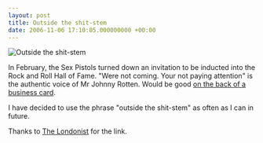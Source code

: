 ```yaml
---
layout: post
title: Outside the shit-stem
date: 2006-11-06 17:10:05.000000000 +00:00
---
```

<img src="http://static.flickr.com/40/112893690_c182e75f54_d.jpg" alt="Outside the shit-stem" />

In February, the Sex Pistols turned down an invitation to be inducted into the Rock and Roll Hall of Fame. "Were not coming. Your not paying attention" is the authentic voice of Mr Johnny Rotten. Would be good <a target="_blank" href="http://gapingvoid.com/">on the back of a business card</a>.

I have decided to use the phrase "outside the shit-stem" as often as I can in future.

Thanks to <a target="_blank" href="http://www.londonist.com/archives/2006/11/monday_miscella_30.php">The Londonist</a> for the link.
